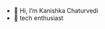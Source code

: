 - 👋 Hi, I’m Kanishka Chaturvedi 
- 👀 tech enthusiast

<!---
kanishka710/kanishka710 is a ✨ special ✨ repository because its `README.md` (this file) appears on your GitHub profile.
You can click the Preview link to take a look at your changes.
--->
